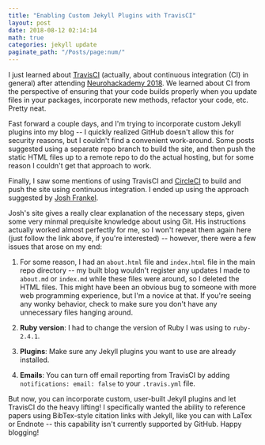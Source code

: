 ```yaml
---
title: "Enabling Custom Jekyll Plugins with TravisCI"
layout: post
date: 2018-08-12 02:14:14
math: true
categories: jekyll update
paginate_path: "/Posts/page:num/"
---
```


I just learned about [TravisCI](https://travis-ci.org/) (actually, about continuous integration (CI) in general) after attending [Neurohackademy 2018](http://neurohackademy.org/).  We learned about CI from the perspective of ensuring that your code builds properly when you update files in your packages, incorporate new methods, refactor your code, etc.  Pretty neat.

Fast forward a couple days, and I'm trying to incorporate custom Jekyll plugins into my blog -- I quickly realized GitHub doesn't allow this for security reasons, but I couldn't find  a convenient work-around.  Some posts suggested using a separate repo branch to build the site, and then push the static HTML files up to a remote repo to do the actual hosting, but for some reason I couldn't get that approach to work.

Finally, I saw some mentions of using TravisCI and [CircleCI](https://circleci.com/pricing/?utm_source=gb&utm_medium=SEM&utm_campaign=SEM-gb-200-Eng-ni&utm_content=SEM-gb-200-Eng-ni-Circle-CI&gclid=Cj0KCQjwtb_bBRCFARIsAO5fVvGQIO23w0ahWrTj3v8MrGLEnjI00KcEClqUuQda-Q_cz05h8jjEC5QaAjeREALw_wcB) to build and push the site using continuous integration.  I ended up using the approach suggested by [Josh Frankel](http://joshfrankel.me/blog/deploying-a-jekyll-blog-to-github-pages-with-custom-plugins-and-travisci/).

Josh's site gives a really clear explanation of the necessary steps, given some very minmal prequisite knowledge about using Git.  His instructions actually worked almost perfectly for me, so I won't repeat them again here (just follow the link above, if you're interested) -- however, there were a few issues that arose on my end:

  1. For some reason, I had an ```about.html``` file and ```index.html``` file in the main repo directory -- my built blog wouldn't register any updates I made to ```about.md``` or ```index.md``` while these files were around, so I deleted the HTML files.  This might have been an obvious bug to someone with more web programming experience, but I'm a novice at that.  If you're seeing any wonky behavior, check to make sure you don't have any unnecessary files hanging around.

  2. **Ruby version**:  I had to change the version of Ruby I was using to ```ruby-2.4.1```.

  3. **Plugins**: Make sure any Jekyll plugins you want to use are already installed.

  4. **Emails**: You can turn off email reporting from TravisCI by adding
    ```notifications: email: false``` to your ```.travis.yml``` file.

But now, you can incorporate custom, user-built Jekyll plugins and let TravisCI do the heavy lifting!  I specifically wanted the ability to reference papers using BibTex-style citation links with Jekyll, like you can with LaTex or Endnote -- this capability isn't currently supported by GitHub.  Happy blogging!
